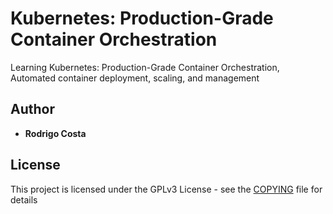 # Kubernetes: Production-Grade Container Orchestration

Learning Kubernetes: Production-Grade Container Orchestration, Automated container deployment, scaling, and management

## Author

* **Rodrigo Costa** 

## License

This project is licensed under the GPLv3 License - see the [COPYING](COPYING) file for details

